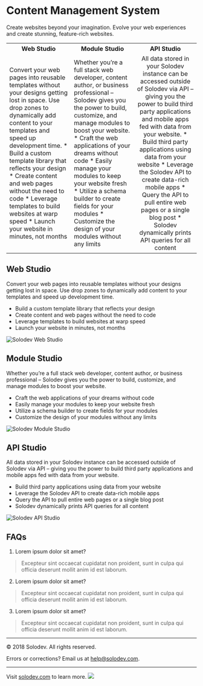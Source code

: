 ﻿# Content Management System
Create websites beyond your imagination.
Evolve your web experiences and create stunning, feature-rich websites.


<table>
	<tr>
		<th width="299">Web Studio</td>
		<th width="299">Module Studio</td>
		<th width="299">API Studio</td>
	</tr>
	<tr>
		<td>Convert your web pages into reusable templates without your designs getting lost in space. Use drop zones to dynamically add content to your templates and speed up development time. 
* Build a custom template library that reflects your design 
* Create content and web pages without the need to code
* Leverage templates to build websites at warp speed
* Launch your website in minutes, not months</td>
		<td>Whether you’re a full stack web developer, content author, or business professional – Solodev gives you the power to build, customize, and manage modules to boost your website.
* Craft the web applications of your dreams without code
* Easily manage your modules to keep your website fresh
* Utilize a schema  builder to create fields for your modules
* Customize the design of your modules without any limits
 </td>
		<td align="center">All data stored in your Solodev instance can be accessed outside of Solodev via API – giving you the power to build third party applications and mobile apps fed with data from your website. 
* Build third party applications using data from your website
* Leverage the Solodev API to create data-rich mobile apps
* Query the API to pull entire web pages or a single blog post
* Solodev dynamically prints API queries for all content
</td>
	</tr>
	
</table>

## Web Studio
Convert your web pages into reusable templates without your designs getting lost in space. Use drop zones to dynamically add content to your templates and speed up development time. 
* Build a custom template library that reflects your design 
* Create content and web pages without the need to code
* Leverage templates to build websites at warp speed
* Launch your website in minutes, not months

![Solodev Web Studio](https://www.solodev.com/_/images/pageBuilderMagellan.jpg)

## Module Studio
Whether you’re a full stack web developer, content author, or business professional – Solodev gives you the power to build, customize, and manage modules to boost your website.
* Craft the web applications of your dreams without code
* Easily manage your modules to keep your website fresh
* Utilize a schema  builder to create fields for your modules
* Customize the design of your modules without any limits
 
 ![Solodev Module Studio](https://www.solodev.com/_/images/multiSite.jpg)

## API Studio
All data stored in your Solodev instance can be accessed outside of Solodev via API – giving you the power to build third party applications and mobile apps fed with data from your website. 
* Build third party applications using data from your website
* Leverage the Solodev API to create data-rich mobile apps
* Query the API to pull entire web pages or a single blog post
* Solodev dynamically prints API queries for all content

![Solodev API Studio](https://www.solodev.com/_/images/API_Studio.png)

## FAQs
1. Lorem ipsum dolor sit amet?
> Excepteur sint occaecat cupidatat non proident, sunt in culpa qui officia deserunt mollit anim id est laborum.

2. Lorem ipsum dolor sit amet?
> Excepteur sint occaecat cupidatat non proident, sunt in culpa qui officia deserunt mollit anim id est laborum.

3. Lorem ipsum dolor sit amet?
> Excepteur sint occaecat cupidatat non proident, sunt in culpa qui officia deserunt mollit anim id est laborum.

---
© 2018 Solodev. All rights reserved. 

Errors or corrections? Email us at help@solodev.com.

---
Visit [solodev.com](https://www.solodev.com/) to learn more. <img src="https://www.google-analytics.com/collect?v=1&tid=UA-3849724-1&cid=1&t=event&ec=github_aws&ea=pro&cs=github&cm=github&cn=github_cms" />
